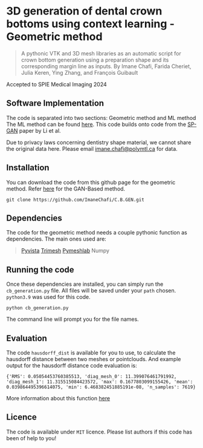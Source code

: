 # 3D generation of dental crown bottoms using context learning - Geometric method
> A pythonic VTK and 3D mesh libraries as an automatic script for crown bottom generation using a preparation shape and its corresponding margin line as inputs.
By Imane Chafi, Farida Cheriet, Julia Keren, Ying Zhang, and François Guibault

Accepted to SPIE Medical Imaging 2024

## Software Implementation 
The code is separated into two sections: Geometric method and ML method
The ML method can be found [here](https://github.com/ImaneChafi/SP-Prep-GAN). This code builds onto code from the [SP-GAN]([https://liruihui.github.io/publication/SP-GAN/) paper by Li et al. 

Due to privacy laws concerning dentistry shape material, we cannot share the original data here. Please email imane.chafi@polymtl.ca for data. 

## Installation

You can download the code from this github page for the geometric method. Refer [here](https://github.com/ImaneChafi/SP-Prep-GAN) for the GAN-Based method.

```
git clone https://github.com/ImaneChafi/C.B.GEN.git
```

## Dependencies

The code for the geometric method needs a couple pythonic function as dependencies. The main ones used are:

> [Pyvista](https://pypi.org/project/pyvista/)
> [Trimesh](https://pypi.org/project/trimesh/)
> [Pymeshlab](https://pypi.org/project/pymeshlab/)
> Numpy

## Running the code
Once these dependencies are installed, you can simply run the `cb_generation.py` file. All files will be saved under your `path` chosen. `python3.9` was used for this code. 

```
python cb_generation.py
```

The command line will prompt you for the file names.

## Evaluation

The code `hausdorff_dist` is available for you to use, to calculate the hausdorff distance between two meshes or pointclouds. 
And example output for the hausdorff distance code evaluation is:
```
{'RMS': 0.05054453760385513, 'diag_mesh_0': 11.399076461791992, 'diag_mesh_1': 11.315515084423572, 'max': 0.1677803099155426, 'mean': 0.039864495396614075, 'min': 6.468382451885191e-08, 'n_samples': 7619}
```
More information about this function [here](https://pymeshlab.readthedocs.io/en/latest/filter_list.html) 

## Licence
The code is available under `MIT` licence. Please list authors if this code has been of help to you!


